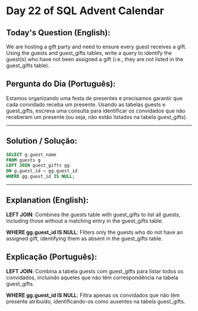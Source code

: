 # Day 22 of SQL Advent Calendar

## Today's Question (English):
We are hosting a gift party and need to ensure every guest receives a gift. Using the guests and guest_gifts tables, write a query to identify the guest(s) who have not been assigned a gift (i.e., they are not listed in the guest_gifts table).

## Pergunta do Dia (Português):
Estamos organizando uma festa de presentes e precisamos garantir que cada convidado receba um presente. Usando as tabelas guests e guest_gifts, escreva uma consulta para identificar os convidados que não receberam um presente (ou seja, não estão listados na tabela guest_gifts).

---

## Solution / Solução:

```sql
SELECT g.guest_name
FROM guests g
LEFT JOIN guest_gifts gg
ON g.guest_id = gg.guest_id
WHERE gg.guest_id IS NULL;
```

---

## Explanation (English):
**LEFT JOIN**: Combines the guests table with guest_gifts to list all guests, including those without a matching entry in the guest_gifts table.

**WHERE gg.guest_id IS NULL**: Filters only the guests who do not have an assigned gift, identifying them as absent in the guest_gifts table.

## Explicação (Português):
**LEFT JOIN**: Combina a tabela guests com guest_gifts para listar todos os convidados, incluindo aqueles que não têm correspondência na tabela guest_gifts.

**WHERE gg.guest_id IS NULL**: Filtra apenas os convidados que não têm presente atribuído, identificando-os como ausentes na tabela guest_gifts.

